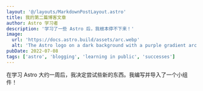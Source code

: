 ```yaml
---
layout: '@/layouts/MarkdownPostLayout.astro'
title: 我的第二篇博客文章
author: Astro 学习者
description: '学习了一些 Astro 后，我根本停不下来！'
image:
  url: 'https://docs.astro.build/assets/arc.webp'
  alt: 'The Astro logo on a dark background with a purple gradient arc.'
pubDate: 2022-07-08
tags: ['astro', 'blogging', 'learning in public', 'successes']
---
```


在学习 Astro 大约一周后，我决定尝试些新的东西。我编写并导入了一个小组件！
